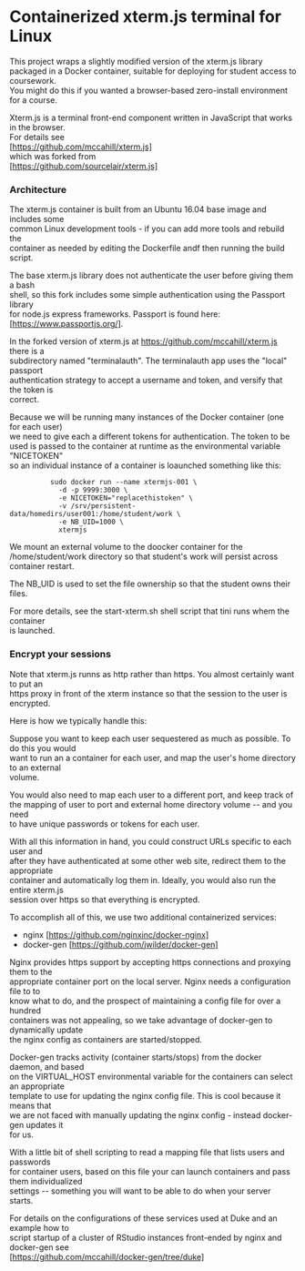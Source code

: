 # Containerized xterm.js terminal for Linux


This project wraps a slightly modified version of the xterm.js library  
packaged in a Docker container, suitable for deploying for student access to coursework.  
You might do this if you wanted a browser-based zero-install environment for a course.  

Xterm.js is a terminal front-end component written in JavaScript that works in the browser.  
For details see   
  [https://github.com/mccahill/xterm.js]   
which was forked from   
  [https://github.com/sourcelair/xterm.js]   


### Architecture

The xterm.js container is built from an Ubuntu 16.04 base image and includes some  
common Linux development tools - if you can add more tools and rebuild the  
container as needed by editing the Dockerfile andf then running the build script.  

The base xterm.js library does not authenticate the user before giving them a bash  
shell, so this fork includes some simple authentication using the Passport library  
for node.js express frameworks. Passport is found here: [https://www.passportjs.org/].  

In the forked version of xterm.js at https://github.com/mccahill/xterm.js there is a  
subdirectory named "terminalauth". The terminalauth app uses the "local" passport  
authentication strategy to accept a username and token, and versify that the token is  
correct.

Because we will be running many instances of the Docker container (one for each user)  
we need to give each a different tokens for authentication. The token to be  
used is passed to the container at runtime as the environmental variable "NICETOKEN"  
so an individual instance of a container is loaunched something like this:  

```
          sudo docker run --name xtermjs-001 \
            -d -p 9999:3000 \
            -e NICETOKEN="replacethistoken" \
            -v /srv/persistent-data/homedirs/user001:/home/student/work \
            -e NB_UID=1000 \
            xtermjs 
```

We mount an external volume to the doocker container for the /home/student/work 
directory so that student's work will persist across container restart.  

The NB_UID is used to set the file ownership so that the student owns their files.  

For more details, see the start-xterm.sh shell script that tini runs whem the container  
is launched.


### Encrypt your sessions


Note that xterm.js runns as http rather than https. You almost certainly want to put an  
https proxy in front of the xterm instance so that the session to the user is encrypted.  

Here is how we typically handle this:

Suppose you want to keep each user sequestered as much as possible. To do this you would  
want to run an a container for each user, and map the user's home directory to an external  
volume. 

You would also need to map each user to a different port, and keep track of  
the mapping of user to port and external home directory volume -- and you need  
to have unique passwords or tokens for each user.

With all this information in hand, you could construct URLs specific to each user and  
after they have authenticated at some other web site, redirect them to the appropriate  
container and automatically log them in. Ideally, you would also run the entire xterm.js   
session over https so that everything is encrypted.

To accomplish all of this, we use two additional containerized services:  
- nginx [https://github.com/nginxinc/docker-nginx]  
- docker-gen [https://github.com/jwilder/docker-gen]  

Nginx provides https support by accepting https connections and proxying them to the  
appropriate container port on the local server. Nginx needs a configuration file to to  
know what to do, and the prospect of maintaining a config file for over a hundred  
containers was not appealing, so we take advantage of docker-gen to dynamically update  
the nginx config  as containers are started/stopped.  

Docker-gen tracks activity (container starts/stops) from the docker daemon, and based  
on the VIRTUAL_HOST environmental variable for the containers can select an appropriate  
template to use for updating the nginx config file. This is cool because it means that  
we are not faced with manually updating the nginx config - instead docker-gen updates it  
for us.  

With a little bit of shell scripting to read a mapping file that lists users and passwords  
for container users, based on this file your can launch containers and pass them individualized  
settings -- something you will want to be able to do when your server starts. 

For details on the configurations of these services used at Duke and an example how to  
script startup of a cluster of RStudio instances front-ended by nginx and docker-gen see  
[https://github.com/mccahill/docker-gen/tree/duke]





